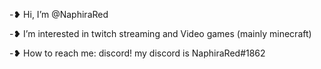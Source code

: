 -❥ Hi, I’m @NaphiraRed 

-❥ I’m interested in twitch streaming and Video games (mainly minecraft)

-❥ How to reach me: discord! my discord is NaphiraRed#1862 

<!---
NaphiraRed/NaphiraRed is a ✨ special ✨ repository because its `README.md` (this file) appears on your GitHub profile.
You can click the Preview link to take a look at your changes.
--->
